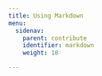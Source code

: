 ```yaml
---
title: Using Markdown
menu:
  sidenav:
    parent: contribute
    identifier: markdown
    weight: 18

---
```

